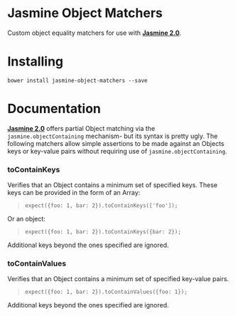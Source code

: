 Jasmine Object Matchers
================

Custom object equality matchers for use with **[Jasmine 2.0](http://jasmine.github.io/2.0/introduction.html)**.

# Installing

`bower install jasmine-object-matchers --save`

# Documentation

**[Jasmine 2.0](http://jasmine.github.io/2.0/introduction.html)** offers partial Object matching via the `jasmine.objectContaining` mechanism- but its syntax is pretty ugly. The following matchers allow simple assertions to be made against an Objects keys or key-value pairs without requiring use of `jasmine.objectContaining`.

### toContainKeys

Verifies that an Object contains a minimum set of specified keys. These keys can be provided in the form of an Array:
>`expect({foo: 1, bar: 2}).toContainKeys(['foo']);`

Or an object:
>`expect({foo: 1, bar: 2}).toContainKeys({bar: 2});`

Additional keys beyond the ones specified are ignored.

### toContainValues

Verifies that an Object contains a minimum set of specified key-value pairs.
>`expect({foo: 1, bar: 2}).toContainValues({foo: 1});`

Additional keys beyond the ones specified are ignored.
